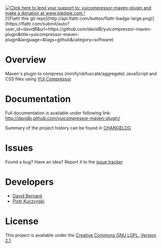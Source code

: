 <html>
<a href='http://www.pledgie.com/campaigns/13361'><img alt='Click here to lend your support to: yuicompressor-maven-plugin and make a donation at www.pledgie.com !' src='http://www.pledgie.com/campaigns/13361.png?skin_name=chrome' border='0' /></a>
</html>
[![Flattr this git repo](http://api.flattr.com/button/flattr-badge-large.png)](https://flattr.com/submit/auto?user_id=davidB&url=https://github.com/davidB/yuicompressor-maven-plugin&title=yuicompressor-maven-plugin&language=&tags=github&category=software)

# Overview

Maven's plugin to compress (minify/obfuscate/aggregate) JavaScript and CSS files using [YUI Compressor](http://developer.yahoo.com/yui/compressor/)

# Documentation

Full documentation is available under following link:  http://davidb.github.com/yuicompressor-maven-plugin/

Summary of the project history can be found in [CHANGELOG](https://github.com/davidB/yuicompressor-maven-plugin/blob/master/CHANGELOG)

# Issues

Found a bug? Have an idea? Report it to the [issue tracker](https://github.com/davidB/yuicompressor-maven-plugin/issues?state=open)


# Developers

* [David Bernard](https://github.com/davidB)
* [Piotr Kuczynski](https://github.com/pkuczynski)


# License

This project is available under the [Creative Commons GNU LGPL, Version 2.1](http://creativecommons.org/licenses/LGPL/2.1/).
